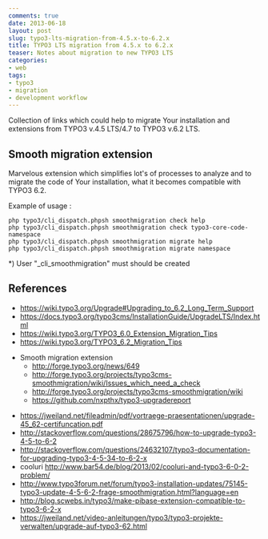 ```yaml
--- 
comments: true 
date: 2013-06-18 
layout: post 
slug: typo3-lts-migration-from-4.5.x-to-6.2.x 
title: TYPO3 LTS migration from 4.5.x to 6.2.x
teaser: Notes about migration to new TYPO3 LTS
categories: 
- web 
tags: 
- typo3
- migration
- development workflow
---
```


Collection of links which could help to migrate Your installation and extensions from TYPO3 v.4.5 LTS/4.7 to TYPO3 v.6.2 LTS.

## Smooth migration extension

Marvelous extension which simplifies lot's of processes to analyze and to migrate the code of Your installation, what it becomes compatible with TYPO3 6.2.

Example of usage :

    php typo3/cli_dispatch.phpsh smoothmigration check help
    php typo3/cli_dispatch.phpsh smoothmigration check typo3-core-code-namespace
    php typo3/cli_dispatch.phpsh smoothmigration migrate help
    php typo3/cli_dispatch.phpsh smoothmigration migrate namespace

*) User "_cli_smoothmigration" must should be created

## References

* https://wiki.typo3.org/Upgrade#Upgrading_to_6.2_Long_Term_Support
* https://docs.typo3.org/typo3cms/InstallationGuide/UpgradeLTS/Index.html
* https://wiki.typo3.org/TYPO3_6.0_Extension_Migration_Tips
* https://wiki.typo3.org/TYPO3_6.2_Migration_Tips
- Smooth migration extension
  * http://forge.typo3.org/news/649
  * http://forge.typo3.org/projects/typo3cms-smoothmigration/wiki/Issues_which_need_a_check
  * http://forge.typo3.org/projects/typo3cms-smoothmigration/wiki
  * https://github.com/nxpthx/typo3-upgradereport
* https://jweiland.net/fileadmin/pdf/vortraege-praesentationen/upgrade-45_62-certifuncation.pdf
* http://stackoverflow.com/questions/28675796/how-to-upgrade-typo3-4-5-to-6-2
* http://stackoverflow.com/questions/24632107/typo3-documentation-for-upgrading-typo3-4-5-34-to-6-2-x
* cooluri http://www.bar54.de/blog/2013/02/cooluri-and-typo3-6-0-2-problem/
* http://www.typo3forum.net/forum/typo3-installation-updates/75145-typo3-update-4-5-6-2-frage-smoothmigration.html?language=en
* http://blog.scwebs.in/typo3/make-pibase-extension-compatible-to-typo3-6-2-x
* https://jweiland.net/video-anleitungen/typo3/typo3-projekte-verwalten/upgrade-auf-typo3-62.html
